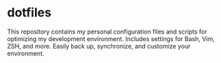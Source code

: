 # dotfiles
This repository contains my personal configuration files and scripts for optimizing my development environment. Includes settings for Bash, Vim, ZSH, and more. Easily back up, synchronize, and customize your environment.
